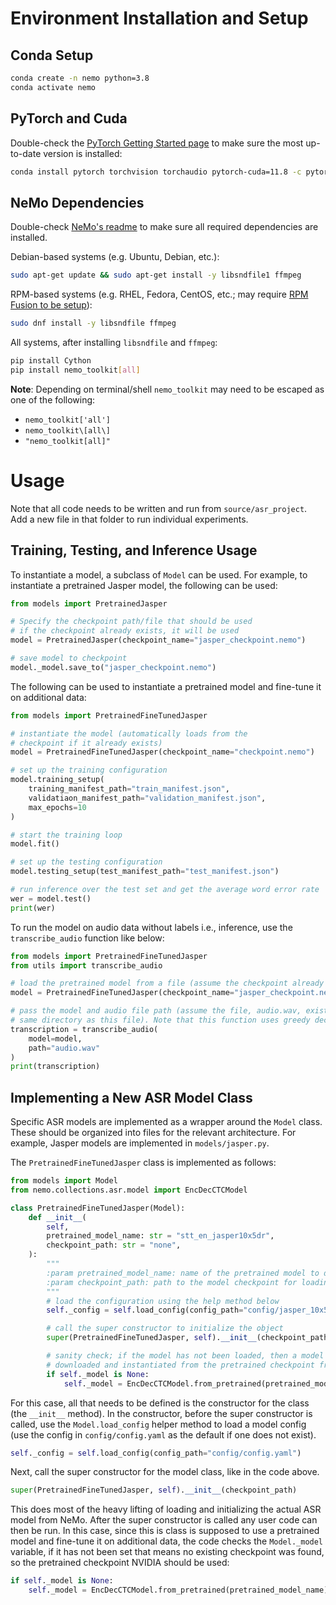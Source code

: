 # Environment Installation and Setup

## Conda Setup
```bash
conda create -n nemo python=3.8
conda activate nemo
```

## PyTorch and Cuda
Double-check the [PyTorch Getting Started page](https://pytorch.org/get-started/locally/) to make sure the most up-to-date version is installed:
```bash
conda install pytorch torchvision torchaudio pytorch-cuda=11.8 -c pytorch -c nvidia
```

## NeMo Dependencies
Double-check [NeMo's readme](https://github.com/NVIDIA/NeMo) to make sure all required dependencies are installed.

Debian-based systems (e.g. Ubuntu, Debian, etc.):
```bash
sudo apt-get update && sudo apt-get install -y libsndfile1 ffmpeg
```

RPM-based systems (e.g. RHEL, Fedora, CentOS, etc.; may require [RPM Fusion to be setup](https://rpmfusion.org/Configuration#Command_Line_Setup_using_rpm)):
```bash
sudo dnf install -y libsndfile ffmpeg
```

All systems, after installing `libsndfile` and `ffmpeg`:
```bash
pip install Cython
pip install nemo_toolkit[all]
```
**Note**: Depending on terminal/shell `nemo_toolkit` may need to be escaped as one of the following:
* `nemo_toolkit['all']`
* `nemo_toolkit\[all\]`
* `"nemo_toolkit[all]"`

# Usage

Note that all code needs to be written and run from `source/asr_project`. Add a new file in that folder to run individual experiments.

## Training, Testing, and Inference Usage

To instantiate a model, a subclass of `Model` can be used. For example, to instantiate a pretrained Jasper model, the following can be used:

```python
from models import PretrainedJasper

# Specify the checkpoint path/file that should be used
# if the checkpoint already exists, it will be used
model = PretrainedJasper(checkpoint_name="jasper_checkpoint.nemo")

# save model to checkpoint
model._model.save_to("jasper_checkpoint.nemo")
```
The following can be used to instantiate a pretrained model and fine-tune it on additional data:

```python
from models import PretrainedFineTunedJasper

# instantiate the model (automatically loads from the
# checkpoint if it already exists)
model = PretrainedFineTunedJasper(checkpoint_name="checkpoint.nemo")

# set up the training configuration
model.training_setup(
    training_manifest_path="train_manifest.json",
    validatiaon_manifest_path="validation_manifest.json",
    max_epochs=10
)

# start the training loop
model.fit()

# set up the testing configuration
model.testing_setup(test_manifest_path="test_manifest.json")

# run inference over the test set and get the average word error rate
wer = model.test()
print(wer)
```

To run the model on audio data without labels i.e., inference, use the `transcribe_audio` function like below:

```python
from models import PretrainedFineTunedJasper
from utils import transcribe_audio

# load the pretrained model from a file (assume the checkpoint already exists)
model = PretrainedFineTunedJasper(checkpoint_name="jasper_checkpoint.nemo")

# pass the model and audio file path (assume the file, audio.wav, exists in the
# same directory as this file). Note that this function uses greedy decoding.
transcription = transcribe_audio(
    model=model,
    path="audio.wav"
)
print(transcription)
```

## Implementing a New ASR Model Class
Specific ASR models are implemented as a wrapper around the `Model` class. These should be organized into files for the relevant architecture. For example, Jasper models are implemented in `models/jasper.py`.

The `PretrainedFineTunedJasper` class is implemented as follows:
```python
from models import Model
from nemo.collections.asr.model import EncDecCTCModel

class PretrainedFineTunedJasper(Model):
    def __init__(
        self,
        pretrained_model_name: str = "stt_en_jasper10x5dr",
        checkpoint_path: str = "none",
    ):
        """
        :param pretrained_model_name: name of the pretrained model to download from NGC.
        :param checkpoint_path: path to the model checkpoint for loading/saving.
        """
        # load the configuration using the help method below
        self._config = self.load_config(config_path="config/jasper_10x5dr.yaml")

        # call the super constructor to initialize the object
        super(PretrainedFineTunedJasper, self).__init__(checkpoint_path)

        # sanity check; if the model has not been loaded, then a model is
        # downloaded and instantiated from the pretrained checkpoint from NVIDIA
        if self._model is None:
            self._model = EncDecCTCModel.from_pretrained(pretrained_model_name)
```

For this case, all that needs to be defined is the constructor for the class (the `__init__` method). In the constructor, before the super constructor is called, use the `Model.load_config` helper method to load a model config (use the config in `config/config.yaml` as the default if one does not exist).
```python
self._config = self.load_config(config_path="config/config.yaml")
```

Next, call the super constructor for the model class, like in the code above.
```python
super(PretrainedFineTunedJasper, self).__init__(checkpoint_path)
```

This does most of the heavy lifting of loading and initializing the actual ASR model from NeMo. After the super constructor is called any user code can then be run. In this case, since this is class is supposed to use a pretrained model and fine-tune it on additional data, the code checks the `Model._model` variable, if it has not been set that means no existing checkpoint was found, so the pretrained checkpoint NVIDIA should be used:
```python
if self._model is None:
    self._model = EncDecCTCModel.from_pretrained(pretrained_model_name)
```
